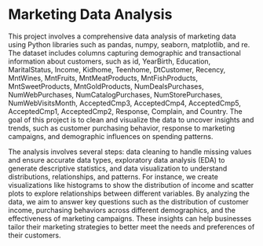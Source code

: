 # Marketing Data Analysis

This project involves a comprehensive data analysis of marketing data using Python libraries such as pandas, numpy, seaborn, matplotlib, and re. The dataset includes columns capturing demographic and transactional information about customers, such as id, YearBirth, Education, MaritalStatus, Income, Kidhome, Teenhome, DtCustomer, Recency, MntWines, MntFruits, MntMeatProducts, MntFishProducts, MntSweetProducts, MntGoldProducts, NumDealsPurchases, NumWebPurchases, NumCatalogPurchases, NumStorePurchases, NumWebVisitsMonth, AcceptedCmp3, AcceptedCmp4, AcceptedCmp5, AcceptedCmp1, AcceptedCmp2, Response, Complain, and Country. The goal of this project is to clean and visualize the data to uncover insights and trends, such as customer purchasing behavior, response to marketing campaigns, and demographic influences on spending patterns.

The analysis involves several steps: data cleaning to handle missing values and ensure accurate data types, exploratory data analysis (EDA) to generate descriptive statistics, and data visualization to understand distributions, relationships, and patterns. For instance, we create visualizations like histograms to show the distribution of income and scatter plots to explore relationships between different variables. By analyzing the data, we aim to answer key questions such as the distribution of customer income, purchasing behaviors across different demographics, and the effectiveness of marketing campaigns. These insights can help businesses tailor their marketing strategies to better meet the needs and preferences of their customers.
